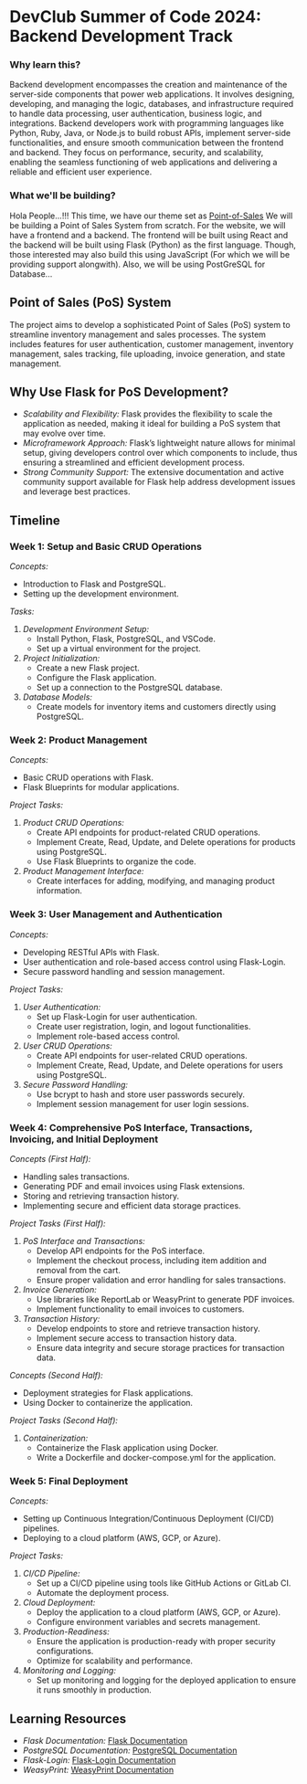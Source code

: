# DevClub Summer of Code 2024: Backend Development Track

### Why learn this?
Backend development encompasses the creation and maintenance of the server-side components that power web applications. It involves designing, developing, and managing the logic, databases, and infrastructure required to handle data processing, user authentication, business logic, and integrations. Backend developers work with programming languages like Python, Ruby, Java, or Node.js to build robust APIs, implement server-side functionalities, and ensure smooth communication between the frontend and backend. They focus on performance, security, and scalability, enabling the seamless functioning of web applications and delivering a reliable and efficient user experience.

### What we'll be building?
Hola People...!!! This time, we have our theme set as [Point-of-Sales](/README.md/#theme-and-project)
We will be building a Point of Sales System from scratch. For the website, we will have a frontend and a backend. The frontend will be built using React and the backend will be built using Flask (Python) as the first language. Though, those interested may also build this using JavaScript (For which we will be providing support alongwith). Also, we will be using PostGreSQL for Database...

## Point of Sales (PoS) System

The project aims to develop a sophisticated Point of Sales (PoS) system to streamline inventory management and sales processes. The system includes features for user authentication, customer management, inventory management, sales tracking, file uploading, invoice generation, and state management.

## Why Use Flask for PoS Development?

- *Scalability and Flexibility:* Flask provides the flexibility to scale the application as needed, making it ideal for building a PoS system that may evolve over time.
- *Microframework Approach:* Flask’s lightweight nature allows for minimal setup, giving developers control over which components to include, thus ensuring a streamlined and efficient development process.
- *Strong Community Support:* The extensive documentation and active community support available for Flask help address development issues and leverage best practices.

## Timeline
### Week 1: Setup and Basic CRUD Operations

*Concepts:*
- Introduction to Flask and PostgreSQL.
- Setting up the development environment.

*Tasks:*
1. *Development Environment Setup:*
    - Install Python, Flask, PostgreSQL, and VSCode.
    - Set up a virtual environment for the project.
2. *Project Initialization:*
    - Create a new Flask project.
    - Configure the Flask application.
    - Set up a connection to the PostgreSQL database.
3. *Database Models:*
    - Create models for inventory items and customers directly using PostgreSQL.


### Week 2: Product Management

*Concepts:*
- Basic CRUD operations with Flask.
- Flask Blueprints for modular applications.

*Project Tasks:*
1. *Product CRUD Operations:*
    - Create API endpoints for product-related CRUD operations.
    - Implement Create, Read, Update, and Delete operations for products using PostgreSQL.
    - Use Flask Blueprints to organize the code.
2. *Product Management Interface:*
    - Create interfaces for adding, modifying, and managing product information.

### Week 3: User Management and Authentication

*Concepts:*
- Developing RESTful APIs with Flask.
- User authentication and role-based access control using Flask-Login.
- Secure password handling and session management.

*Project Tasks:*
1. *User Authentication:*
    - Set up Flask-Login for user authentication.
    - Create user registration, login, and logout functionalities.
    - Implement role-based access control.
2. *User CRUD Operations:*
    - Create API endpoints for user-related CRUD operations.
    - Implement Create, Read, Update, and Delete operations for users using PostgreSQL.
3. *Secure Password Handling:*
    - Use bcrypt to hash and store user passwords securely.
    - Implement session management for user login sessions.

### Week 4: Comprehensive PoS Interface, Transactions, Invoicing, and Initial Deployment

*Concepts (First Half):*
- Handling sales transactions.
- Generating PDF and email invoices using Flask extensions.
- Storing and retrieving transaction history.
- Implementing secure and efficient data storage practices.

*Project Tasks (First Half):*
1. *PoS Interface and Transactions:*
    - Develop API endpoints for the PoS interface.
    - Implement the checkout process, including item addition and removal from the cart.
    - Ensure proper validation and error handling for sales transactions.
2. *Invoice Generation:*
    - Use libraries like ReportLab or WeasyPrint to generate PDF invoices.
    - Implement functionality to email invoices to customers.
3. *Transaction History:*
    - Develop endpoints to store and retrieve transaction history.
    - Implement secure access to transaction history data.
    - Ensure data integrity and secure storage practices for transaction data.

*Concepts (Second Half):*
- Deployment strategies for Flask applications.
- Using Docker to containerize the application.

*Project Tasks (Second Half):*
1. *Containerization:*
    - Containerize the Flask application using Docker.
    - Write a Dockerfile and docker-compose.yml for the application.

### Week 5: Final Deployment

*Concepts:*
- Setting up Continuous Integration/Continuous Deployment (CI/CD) pipelines.
- Deploying to a cloud platform (AWS, GCP, or Azure).

*Project Tasks:*
1. *CI/CD Pipeline:*
    - Set up a CI/CD pipeline using tools like GitHub Actions or GitLab CI.
    - Automate the deployment process.
2. *Cloud Deployment:*
    - Deploy the application to a cloud platform (AWS, GCP, or Azure).
    - Configure environment variables and secrets management.
3. *Production-Readiness:*
    - Ensure the application is production-ready with proper security configurations.
    - Optimize for scalability and performance.
4. *Monitoring and Logging:*
    - Set up monitoring and logging for the deployed application to ensure it runs smoothly in production.

## Learning Resources

- *Flask Documentation:* [Flask Documentation](https://flask.palletsprojects.com/en/2.0.x/)
- *PostgreSQL Documentation:* [PostgreSQL Documentation](https://www.postgresql.org/docs/)
- *Flask-Login:* [Flask-Login Documentation](https://flask-login.readthedocs.io/en/latest/)
- *WeasyPrint:* [WeasyPrint Documentation](https://pythonhosted.org/Flask-WeasyPrint/)
